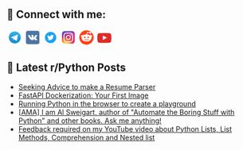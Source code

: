 ## 🔎 Connect with me:
[<img src="https://github.com/bullbesh/bullbesh/blob/main/images/Telegram.png" width="32" height="32" />](https://t.me/bullbesh)
[<img src="https://github.com/bullbesh/bullbesh/blob/main/images/VK.png" width="32" height="32" />](https://vk.com/bullbesh)
[<img src="https://github.com/bullbesh/bullbesh/blob/main/images/Twitter.png" width="32" height="32" />](https://twitter.com/bullbesh1)
[<img src="https://github.com/bullbesh/bullbesh/blob/main/images/Instagram.png" width="32" height="32" />](https://www.instagram.com/bullbesh)
[<img src="https://github.com/bullbesh/bullbesh/blob/main/images/Reddit.png" width="32" height="32" />](https://www.reddit.com/user/bullbesh)
[<img src="https://github.com/bullbesh/bullbesh/blob/main/images/YouTube.png" width="32" height="32" />](https://www.youtube.com/channel/UCtfjRs6uzgq5mfm8S06WTcg)

## 📕 Latest r/Python Posts
<!-- BLOG-POST-LIST:START -->
- [Seeking Advice to make a Resume Parser](https://www.reddit.com/r/Python/comments/16m2etk/seeking_advice_to_make_a_resume_parser/)
- [FastAPI Dockerization: Your First Image](https://www.reddit.com/r/Python/comments/16m299b/fastapi_dockerization_your_first_image/)
- [Running Python in the browser to create a playground](https://www.reddit.com/r/Python/comments/16m1xaw/running_python_in_the_browser_to_create_a/)
- [[AMA] I am Al Sweigart, author of &quot;Automate the Boring Stuff with Python&quot; and other books. Ask me anything!](https://www.reddit.com/r/Python/comments/16m0yqk/ama_i_am_al_sweigart_author_of_automate_the/)
- [Feedback required on my YouTube video about Python Lists, List Methods, Comprehension and Nested list](https://www.reddit.com/r/Python/comments/16lzsqs/feedback_required_on_my_youtube_video_about/)
<!-- BLOG-POST-LIST:END -->

